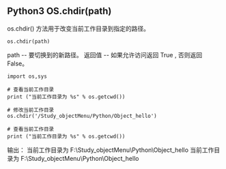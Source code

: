## Python3 OS.chdir(path)

os.chdir() 方法用于改变当前工作目录到指定的路径。

```
os.chdir(path)
```

path -- 要切换到的新路径。
返回值 -- 如果允许访问返回 True , 否则返回False。

```
import os,sys

# 查看当前工作目录
print ("当前工作目录为 %s" % os.getcwd())

# 修改当前工作目录
os.chdir('/Study_objectMenu/Python/Object_hello')

# 查看当前工作目录
print ("当前工作目录为 %s" % os.getcwd())
```
输出：
当前工作目录为 F:\Study_objectMenu\Python\Object_hello
当前工作目录为 F:\Study_objectMenu\Python\Object_hello


